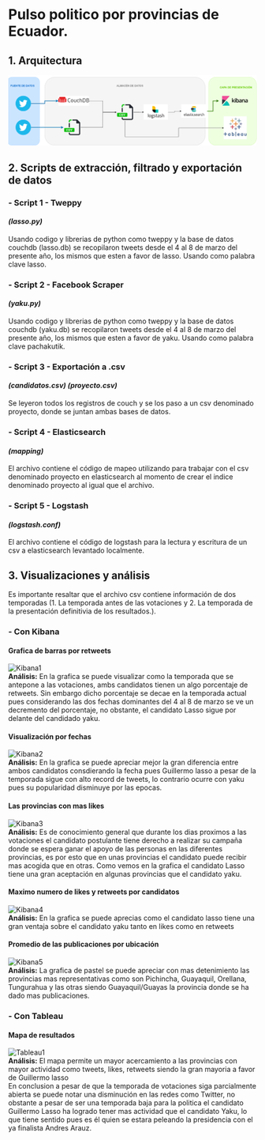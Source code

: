 # Pulso politico por provincias de Ecuador.
## 1. Arquitectura
![alt text](https://github.com/Eddy-Hipo/Proyecto-Final-Analisis/blob/main/2_PulsoPoliticoProvincias/DataLake_Provincias.png)
## 2. Scripts de extracción, filtrado y exportación de datos
### - Script 1 - Tweppy
#### _(lasso.py)_
Usando codigo y librerias de python como tweppy y la base de datos couchdb (lasso.db) se recopilaron tweets desde el 4 al 8 de marzo del presente año, los mismos que esten a favor de lasso. Usando como palabra clave lasso.
### - Script 2 - Facebook Scraper
#### _(yaku.py)_
Usando codigo y librerias de python como tweppy y la base de datos couchdb (yaku.db) se recopilaron tweets desde el 4 al 8 de marzo del presente año, los mismos que esten a favor de yaku. Usando como palabra clave pachakutik.
### - Script 3 - Exportación a .csv
#### _(candidatos.csv)_ _(proyecto.csv)_ 
Se leyeron todos los registros de couch y se los paso a un csv denominado proyecto, donde se juntan ambas bases de datos.
### - Script 4 - Elasticsearch
#### _(mapping)_ 
El archivo contiene el código de mapeo utilizando para trabajar con el csv denominado proyecto en elasticsearch al momento de crear el indice denominado proyecto al igual que el archivo.
### - Script 5 - Logstash
#### _(logstash.conf)_ 
El archivo contiene el código de logstash para la lectura y escritura de un csv a elasticsearch levantado localmente.
## 3. Visualizaciones y análisis
Es importante resaltar que el archivo csv contiene información de dos temporadas (1. La temporada antes de las votaciones y 2. La temporada de la presentación definitivia de los resultados.).
### - Con Kibana
#### Grafica de barras por retweets
![Kibana1](https://user-images.githubusercontent.com/66123679/111060487-3629ac80-846b-11eb-8226-dd8b5bcc49c8.PNG)
<br/>
**Análisis:** En la grafica se puede visualizar como la temporada que se antepone a las votaciones, ambs candidatos tienen un algo porcentaje de retweets. Sin embargo dicho porcentaje se decae en la temporada actual pues considerando las dos fechas dominantes del 4 al 8 de marzo se ve un decremento del porcentaje, no obstante, el candidato Lasso sigue por delante del candidado yaku.</br>
#### Visualización por fechas
![Kibana2](https://user-images.githubusercontent.com/66123679/111060502-56f20200-846b-11eb-968e-bbf86081820f.PNG)
<br/>
**Análisis:** En la grafica se puede apreciar mejor la gran diferencia entre ambos candidatos consdierando la fecha pues Guillermo lasso a pesar de la temporada sigue con alto record de tweets, lo contrario ocurre con yaku pues su popularidad disminuye por las epocas.</br>
#### Las provincias con mas likes 
![Kibana3](https://user-images.githubusercontent.com/66123679/111060503-5bb6b600-846b-11eb-83d0-3e9005e5b24f.PNG)
<br/>
**Análisis:** Es de conocimiento general que durante los dias proximos a las votaciones el candidato postulante tiene derecho a realizar su campaña donde se espera ganar el apoyo de las personas en las diferentes provincias, es por esto que en unas provincias el candidato puede recibir mas acogida que en otras. Como vemos en la grafica el candidato Lasso tiene una gran aceptación en algunas provincias que el candidato yaku. </br>
#### Maximo numero de likes y retweets por candidatos
![Kibana4](https://user-images.githubusercontent.com/66123679/111060505-61140080-846b-11eb-96ae-c200d453304f.PNG)
<br/>
**Análisis:** En la grafica se puede aprecias como el candidato lasso tiene una gran ventaja sobre el candidato yaku tanto en likes como en retweets </br>
#### Promedio de las publicaciones por ubicación
![Kibana5](https://user-images.githubusercontent.com/66123679/111060509-65401e00-846b-11eb-9d4e-591a62ba0c19.PNG)
<br/>
**Análisis:** La grafica de pastel se puede apreciar con mas detenimiento las provincias mas representativas como son Pichincha, Guayaquil, Orellana, Tungurahua y las otras siendo Guayaquil/Guayas la provincia donde se ha dado mas publicaciones. </br>
### - Con Tableau
#### Mapa de resultados
 ![Tableau1](https://user-images.githubusercontent.com/66123679/111060511-696c3b80-846b-11eb-894d-3f7bb97aee07.PNG)<br/>
**Análisis:** El mapa permite un mayor acercamiento a las provincias con mayor actividad como tweets, likes, retweets siendo la gran mayoria a favor de Guillermo lasso  </br>
En conclusion a pesar de que la temporada de votaciones siga parcialmente abierta se puede notar una disminución en las redes como Twitter, no obstante a pesar de ser una temporada baja para la politica el candidato Guillermo Lasso ha logrado tener mas actividad que el candidato Yaku, lo que tiene sentido pues es él quien se estara peleando la presidencia con el ya finalista Andres Arauz.
